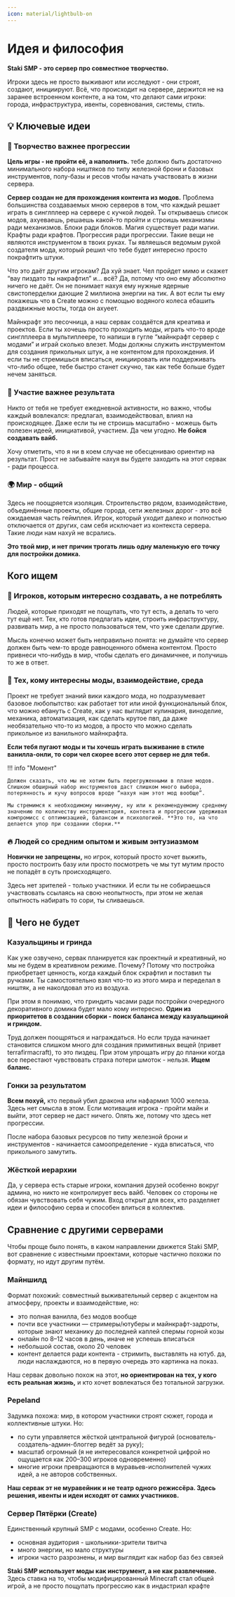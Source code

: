 ```yaml
---
icon: material/lightbulb-on
---
```


[//]: # (![Atlassian Bitbucket Mesh]&#40;https://wac-cdn.atlassian.com/dam/jcr:bf39fc40-3871-491f-98e3-fb2293f57a00/bitbucket-icon-gradient-blue.svg?cdnVersion=696&#41;{: style="height:40px;width:40px;margin-bottom:5px;vertical-align:middle"} )

# Идея и философия
**Staki SMP - это сервер про совместное творчество.**

Игроки здесь не просто выживают или исследуют - они строят, создают, инициируют. Всё, что происходит на сервере, держится не на заранее встроенном контенте, а на том, что делают сами игроки: города, инфраструктура, ивенты, соревнования, системы, стиль.

## 💡 Ключевые идеи
### 🎨 Творчество важнее прогрессии
**Цель игры - не пройти её, а наполнить.** тебе должно быть достаточно минимального набора ништяков по типу железной брони и базовых инструментов, полу-базы и ресов чтобы начать участвовать в жизни сервера.

**Сервер создан не для прохождения контента из модов.** Проблема большинства создаваемых мною серверов в том, что каждый решает играть в синглплеер на сервере с кучкой людей. Ты открываешь список модов, ахуеваешь, решаешь какой-то пройти и строишь механизмы ради механизмов. Блоки ради блоков. Магия существует ради магии. Крафты ради крафтов. Прогрессия ради прогрессии. Такие вещи не являются инструментом в твоих руках. Ты являешься ведомым рукой создателя мода, который решил что тебе будет интересно просто покрафтить штуки.

Что это даёт другим игрокам? Да хуй знает. Чел пройдет мимо и скажет “вау пиздато ты накрафтил” и… всё? Да, потому что оно ему абсолютно ничего не даёт. Он не понимает нахуя ему нужные ядерные свистоперделки дающие 2 миллиона энергии на тик. А вот если ты ему покажешь что в Create можно с помощью водяного колеса ебашить раздвижные мосты, тогда он ахуеет.

Майнкрафт это песочница, а наш сервак создаётся для креатива и проектов. Если ты хочешь просто проходить моды, играть что-то вроде синглплеера в мультиплеере, то напиши в гугле “майнкрафт сервер с модами” и играй сколько влезет. Моды должны служить инструментом для создания прикольных штук, а не контентом для прохождения. И если ты не стремишься вписаться, инициировать или поддерживать что-либо общее, тебе быстро станет скучно, так как тебе больше будет нечем заняться. 

### 🤝 Участие важнее результата
Никто от тебя не требует ежедневной активности, но важно, чтобы каждый вовлекался: предлагал, взаимодействовал, влиял на происходящее. Даже если ты не строишь масштабно - можешь быть полезен идеей, инициативой, участием. Да чем угодно. **Не бойся создавать вайб.**

Хочу отметить, что я ни в коем случае не обесцениваю ориентир на результат. Прост не забывайте нахуя вы будете заходить на этот сервак - ради процесса.

### 🌍 Мир - общий
Здесь не поощряется изоляция. Строительство рядом, взаимодействие, объединённые проекты, общие города, сети железных дорог - это всё ожидаемая часть геймплея. Игрок, который уходит далеко и полностью отключается от других, сам себя исключает из контекста сервера. Такие люди нам нахуй не всрались.

**Это твой мир, и нет причин трогать лишь одну маленькую его точку для постройки домика.**

## Кого ищем

### 🔧 Игроков, которым интересно создавать, а не потреблять

Людей, которые приходят не пощупать, что тут есть, а делать то чего тут ещё нет. Тех, кто готов предлагать идеи, строить инфраструктуру, развивать мир, а не просто пользоваться тем, что уже сделали другие.

Мысль конечно может быть неправильно понята: не думайте что сервер должен быть чем-то вроде равноценного обмена контентом. Просто привнеси что-нибудь в мир, чтобы сделать его динамичнее, и получишь то же в ответ.

### 🧪 Тех, кому интересны моды, взаимодействие, среда

Проект не требует знаний вики каждого мода, но подразумевает базовое любопытство: как работает тот или иной функциональный блок, что можно ебануть с Create, как у нас выглядит кулинария, виноделие, механика, автоматизация, как сделать крутое пвп, да даже необязательно что-то из модов, а просто что можно сделать прикольное из ванильного майнкрафта.

**Если тебя пугают моды и ты хочешь играть выживание в стиле ванилла-онли, то сори чел скорее всего этот сервер не для тебя.**

!!! info "Момент"

    Должен сказать, что мы не хотим быть перегруженными в плане модов. Слишком обширный набор инструментов даст слишком много выбора, потерянность и кучу вопросов вроде “нахуя нам этот мод вообще”.

    Мы стремимся к необходимому минимуму, ну или к рекомендуемому среднему значению по количеству инструментария, контента и прогрессии удерживая компромисс с оптимизацией, балансом и психологией. **Это то, на что делается упор при создании сборки.**

### 🔥 Людей со средним опытом и живым энтузиазмом

**Новички не запрещены,** но игрок, который просто хочет выжить, просто построить базу или просто посмотреть че мы тут мутим просто не попадёт в суть происходящего. 

Здесь нет зрителей - только участники. И если ты не собираешься участвовать ссылаясь на свою неопытность, при этом не желая опытность набирать то сори, ты сливаешься.

## 🚫 Чего не будет

### Казуальщины и гринда

Как уже озвучено, сервак планируется как проектный и креативный, но мы не будем в креативном режиме. Почему? Потому что постройка приобретает ценность, когда каждый блок скрафтил и поставил ты ручками. Ты самостоятельно взял что-то из этого мира и переделал в ништяк, а не наколдовал это из воздуха.

При этом я понимаю, что гриндить часами ради постройки очередного декоративного домика будет мало кому интересно. **Один из приоритетов в создании сборки - поиск баланса между казуальщиной и гриндом.**

Труд должен поощряться и награждаться. Но если труда начинает становится слишком много для создания примитивных вещей (привет terrafirmacraft), то это пиздец. При этом упрощать игру до планки когда все перестают чувствовать страха потери шмоток - нельзя. **Ищем баланс.**

### Гонки за результатом

**Всем похуй,** кто первый убил дракона или нафармил 1000 железа. Здесь нет смысла в этом. Если мотивация игрока - пройти майн и выйти, этот сервер не даст ничего. Опять же, потому что здесь нет прогрессии.

После набора базовых ресурсов по типу железной брони и инструментов - начинается самоопределение - куда вписаться, что прикольного замутить.
 
### Жёсткой иерархии

Да, у сервера есть старые игроки, компания друзей особенно вокруг админа, но никто не контролирует весь вайб. Человек со стороны не обязан чувствовать себя чужим. Вход открыт для всех, кто разделяет идеи и философию серва и способен влиться в коллектив.

## Сравнение с другими серверами

Чтобы проще было понять, в каком направлении движется Staki SMP, вот сравнение с известными проектами, которые частично похожи по формату, но идут другим путём.

### Майншилд
Формат похожий: совместный выживательный сервер с акцентом на атмосферу, проекты и взаимодействие, но:

- это полная ванилла, без модов вообще
- почти все участники — стримеры/ютуберы и майнкрафт-задроты, которые знают механику до последней каплей спермы горной козы
- онлайн по 8–12 часов в день, иначе не успеешь вписаться
- небольшой состав, около 20 человек
- контент делается ради контента - стримить, выставлять на ютуб. да, люди наслаждаются, но в первую очередь это картинка на показ.

Наш сервак довольно похож на этот, **но ориентирован на тех, у кого есть реальная жизнь,** и кто хочет вовлекаться без тотальной загрузки.

### Pepeland

Задумка похожа: мир, в котором участники строят сюжет, города и коллективные штуки. Но:

- по сути управляется жёсткой центральной фигурой (основатель-создатель-админ-блоггер ведёт за руку);
- масштаб огромный (я не интересовался конкретной цифрой но ощущается как 200–300 игроков одновременно)
- многие игроки превращаются в муравьев-исполнителей чужих идей, а не авторов собственных.

**Наш сервак эт не муравейник и не театр одного режиссёра. Здесь решения, ивенты и идеи исходят от самих участников.**

### Сервер Пятёрки (Create)

Единственный крупный SMP с модами, особенно Create. Но:

- основная аудитория - школьники-зрители твитча
- много энергии, но мало структуры
- игроки часто разрознены, и мир выглядит как набор баз без связей

**Staki SMP использует моды как инструмент, а не как развлечение.** Здесь ставка на то, чтобы модифицированный Minecraft стал общей игрой, а не просто пощупать прогрессию как в индастриал крафте
